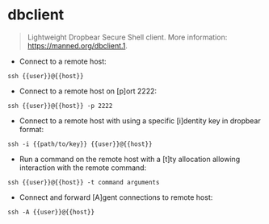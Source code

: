 # dbclient

> Lightweight Dropbear Secure Shell client.
> More information: <https://manned.org/dbclient.1>.

- Connect to a remote host:

`ssh {{user}}@{{host}}`

- Connect to a remote host on [p]ort 2222:

`ssh {{user}}@{{host}} -p 2222`

- Connect to a remote host with using a specific [i]dentity key in dropbear format:

`ssh -i {{path/to/key}} {{user}}@{{host}}`

- Run a command on the remote host with a [t]ty allocation allowing interaction with the remote command:

`ssh {{user}}@{{host}} -t command arguments`

- Connect and forward [A]gent connections to remote host:

`ssh -A {{user}}@{{host}}`
